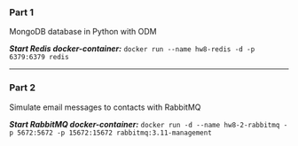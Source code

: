 ### Part 1
MongoDB database in Python with ODM

<b><i>Start Redis docker-container:</i></b>
`docker run --name hw8-redis -d -p 6379:6379 redis`

---

### Part 2
Simulate email messages to contacts with RabbitMQ

<b><i>Start RabbitMQ docker-container:</i></b>
`docker run -d --name hw8-2-rabbitmq -p 5672:5672 -p 15672:15672 rabbitmq:3.11-management`